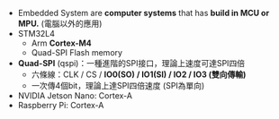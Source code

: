 
* Embedded System are **computer systems** that has **build in MCU or MPU.** (電腦以外的應用)
* STM32L4
	* Arm **Cortex-M4**
	* Quad-SPI Flash memory
* **Quad-SPI** (qspi)：一種進階的SPI接口，理論上速度可達SPI四倍
	* 六條線：CLK / CS / **IO0(SO) / IO1(SI) / IO2 / IO3 (雙向傳輸)**
	* 一次傳4個bit，理論上達SPI四倍速度 (SPI為單向)
* NVIDIA Jetson Nano: Cortex-A
* Raspberry Pi: Cortex-A